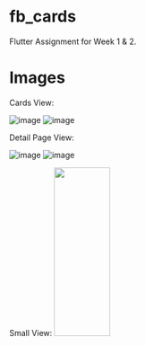 # fb_cards

Flutter Assignment for Week 1 & 2.

# Images

Cards View:

![image](https://github.com/sonish777/flutter-fb-cards/blob/master/screenshots/1.png)
![image](https://github.com/sonish777/flutter-fb-cards/blob/master/screenshots/5.png)

Detail Page View:

![image](https://github.com/sonish777/flutter-fb-cards/blob/master/screenshots/6.png)
![image](https://github.com/sonish777/flutter-fb-cards/blob/master/screenshots/7.png)

Small View:
<img src="https://github.com/sonish777/flutter-fb-cards/blob/master/screenshots/7.png" height="300px" width="100px" />

